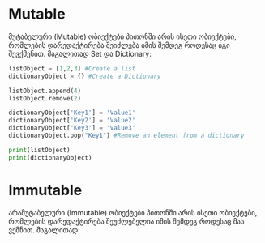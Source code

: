 # Mutable
მუტაბელური (Mutable) ობიექტები პითონში არის ისეთი ობიექტები, რომლების დარედაქტირება
შეიძლება იმის შემდეგ როდესაც იგი შევქმენით. მაგალითად Set და Dictionary:

```python
listObject = [1,2,3] #Create a list
dictionaryObject = {} #Create a Dictionary

listObject.append(4)
listObject.remove(2)

dictionaryObject['Key1'] = 'Value1'
dictionaryObject['Key2'] = 'Value2'
dictionaryObject['Key3'] = 'Value3'
dictionaryObject.pop("Key1") #Remove an element from a dictionary

print(listObject)
print(dictionaryObject)
```

# Immutable

არამუტაბელური (Immutable) ობიექტები პითონში არის ისეთი ობიექტები, რომლების დარედაქტირება
შეუძლებელია იმის შემდეგ როდესაც მას ვქმნით. მაგალითად:

